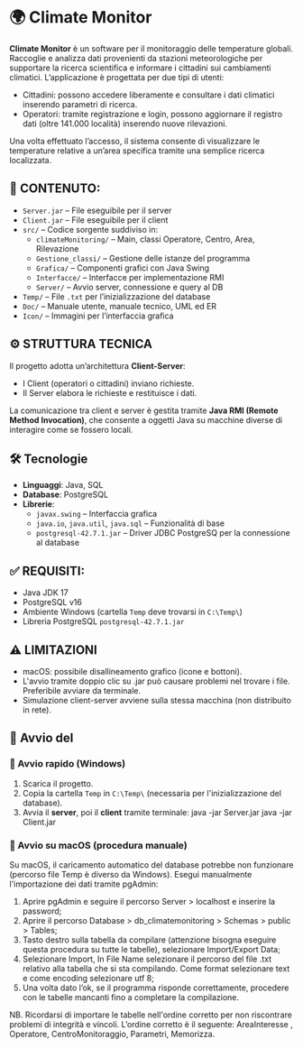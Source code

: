 # 🌍 Climate Monitor

**Climate Monitor** è un software per il monitoraggio delle temperature globali. Raccoglie e analizza dati provenienti da stazioni meteorologiche per supportare la ricerca scientifica e informare i cittadini sui cambiamenti climatici. L’applicazione è progettata per due tipi di utenti:

- Cittadini: possono accedere liberamente e consultare i dati climatici inserendo parametri di ricerca.
- Operatori: tramite registrazione e login, possono aggiornare il registro dati (oltre 141.000 località) inserendo nuove rilevazioni.

Una volta effettuato l’accesso, il sistema consente di visualizzare le temperature relative a un’area specifica tramite una semplice ricerca localizzata.

## 📁 CONTENUTO:

- `Server.jar` – File eseguibile per il server
- `Client.jar` – File eseguibile per il client
- `src/` – Codice sorgente suddiviso in:
  - `climateMonitoring/` – Main, classi Operatore, Centro, Area, 	Rilevazione
  - `Gestione_classi/` – Gestione delle istanze del programma
  - `Grafica/` – Componenti grafici con Java Swing
  - `Interfacce/` – Interfacce per implementazione RMI
  - `Server/` – Avvio server, connessione e query al DB
- `Temp/` – File `.txt` per l’inizializzazione del database
- `Doc/` – Manuale utente, manuale tecnico, UML ed ER
- `Icon/` – Immagini per l’interfaccia grafica

## ⚙️ STRUTTURA TECNICA

Il progetto adotta un’architettura **Client-Server**:
- I Client (operatori o cittadini) inviano richieste.
- Il Server elabora le richieste e restituisce i dati.

La comunicazione tra client e server è gestita tramite **Java RMI (Remote Method Invocation)**, che consente a oggetti Java su macchine diverse di interagire come se fossero locali.

## 🛠️ Tecnologie 

- **Linguaggi**: Java, SQL
- **Database**: PostgreSQL
- **Librerie**:  
  - `javax.swing` – Interfaccia grafica  
  - `java.io`, `java.util`, `java.sql` – Funzionalità di base  
  - `postgresql-42.7.1.jar` – Driver JDBC PostgreSQ per la connessione al database

## ✅ REQUISITI:

- Java JDK 17
- PostgreSQL v16
- Ambiente Windows (cartella `Temp` deve trovarsi in `C:\Temp\`)
- Libreria PostgreSQL  `postgresql-42.7.1.jar`

## ⚠️ LIMITAZIONI

- macOS: possibile disallineamento grafico (icone e bottoni).
- L'avvio tramite doppio clic su .jar può causare problemi nel trovare i file. Preferibile avviare da terminale.
- Simulazione client-server avviene sulla stessa macchina (non distribuito in rete).

## 🚀 Avvio del 

### 🔧 Avvio rapido (Windows)

1. Scarica il progetto.
2. Copia la cartella `Temp` in `C:\Temp\` (necessaria per l'inizializzazione del database).
3. Avvia il **server**, poi il **client** tramite terminale:
   java -jar Server.jar
   java -jar Client.jar

### 🍎 Avvio su macOS (procedura manuale)

Su macOS, il caricamento automatico del database potrebbe non funzionare (percorso file Temp è diverso da Windows). Esegui manualmente l'importazione dei dati tramite pgAdmin:

1. Aprire pgAdmin e seguire il percorso Server > localhost e inserire la password;
2. Aprire il percorso Database > db_climatemonitoring > Schemas > public > Tables;
3. Tasto destro sulla tabella da compilare (attenzione bisogna eseguire questa procedura su tutte le tabelle), selezionare Import/Export Data;
4. Selezionare Import, In File Name selezionare il percorso del file .txt relativo alla tabella che si sta compilando. Come format selezionare text e come encoding selezionare utf 8;
5. Una volta dato l’ok, se il programma risponde correttamente, procedere
con le tabelle mancanti fino a completare la compilazione.

NB. Ricordarsi di importare le tabelle nell'ordine corretto per non riscontrare problemi di integrità e vincoli. L’ordine corretto è il seguente: AreaInteresse , Operatore, CentroMonitoraggio, Parametri, Memorizza.
